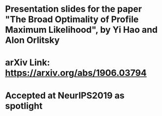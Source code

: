 # Presentation slides for the paper "The Broad Optimality of Profile Maximum Likelihood", by Yi Hao and Alon Orlitsky
# arXiv Link: https://arxiv.org/abs/1906.03794 
# Accepted at NeurIPS2019 as spotlight
